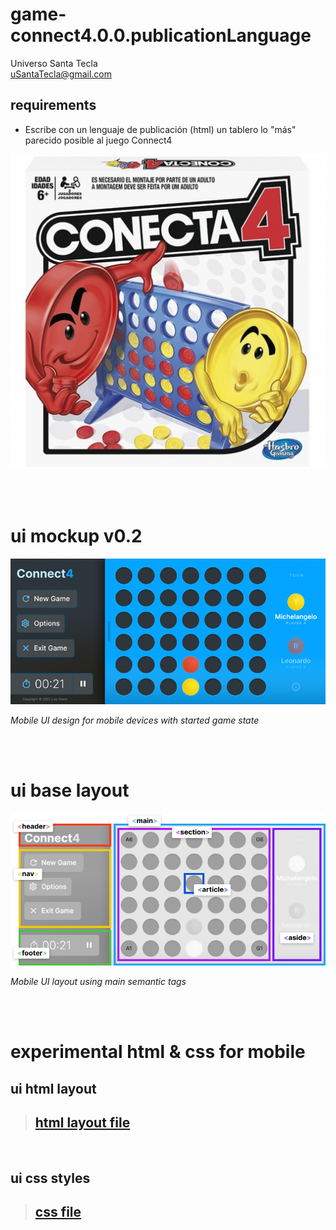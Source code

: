 # game-connect4.0.0.publicationLanguage
Universo Santa Tecla  
[uSantaTecla@gmail.com](mailto:uSantaTecla@gmail.com)  
  
## requirements 

* Escribe con un lenguaje de publicación (html) un tablero lo "más" parecido posible al juego Connect4

![connect4](../0.0.publicationLanguage/image/conecta4.jpg) 

<br>
<br>

# ui mockup v0.2

![connect4-ui-mockup](../0.0.publicationLanguage/image/01-connect4-mockup.jpg)

*Mobile UI design for mobile devices with started game state*

<br>
<br>

# ui base layout

![connect4-ui-layout](../0.0.publicationLanguage/image/01-connect4-mockup-layout.png)

*Mobile UI layout using main semantic tags*

<br>
<br>

# experimental html & css for mobile

## ui html layout

> ## [ html layout file ](../0.0.publicationLanguage/connect4-ui-layout.html)

<br>

## ui css styles

> ## [ css file ](../0.0.publicationLanguage/css/app.css)